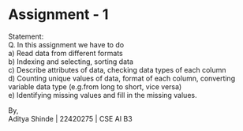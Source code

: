 # Assignment - 1

Statement:  
Q. In this assignment we have to do <br>
a) Read data from different formats <br>
b) Indexing and selecting, sorting data <br>
c) Describe attributes of data, checking data types of each column <br>
d) Counting unique values of data, format of each column, converting variable data type (e.g.from long to short, vice versa) <br>
e) Identifying missing values and fill in the missing values. <br>

By, <br>
Aditya Shinde |
22420275 |
CSE AI B3
